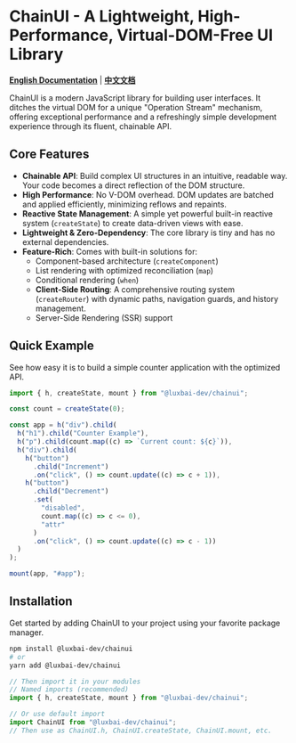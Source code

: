 # ChainUI - A Lightweight, High-Performance, Virtual-DOM-Free UI Library

[**English Documentation**](./docs/en/README.md) | [**中文文档**](./docs/zh/README.md)

ChainUI is a modern JavaScript library for building user interfaces. It ditches the virtual DOM for a unique "Operation Stream" mechanism, offering exceptional performance and a refreshingly simple development experience through its fluent, chainable API.

## Core Features

- **Chainable API**: Build complex UI structures in an intuitive, readable way. Your code becomes a direct reflection of the DOM structure.
- **High Performance**: No V-DOM overhead. DOM updates are batched and applied efficiently, minimizing reflows and repaints.
- **Reactive State Management**: A simple yet powerful built-in reactive system (`createState`) to create data-driven views with ease.
- **Lightweight & Zero-Dependency**: The core library is tiny and has no external dependencies.
- **Feature-Rich**: Comes with built-in solutions for:
  - Component-based architecture (`createComponent`)
  - List rendering with optimized reconciliation (`map`)
  - Conditional rendering (`when`)
  - **Client-Side Routing**: A comprehensive routing system (`createRouter`) with dynamic paths, navigation guards, and history management.
  - Server-Side Rendering (SSR) support

## Quick Example

See how easy it is to build a simple counter application with the optimized API.

```javascript
import { h, createState, mount } from "@luxbai-dev/chainui";

const count = createState(0);

const app = h("div").child(
  h("h1").child("Counter Example"),
  h("p").child(count.map((c) => `Current count: ${c}`)),
  h("div").child(
    h("button")
      .child("Increment")
      .on("click", () => count.update((c) => c + 1)),
    h("button")
      .child("Decrement")
      .set(
        "disabled",
        count.map((c) => c <= 0),
        "attr"
      )
      .on("click", () => count.update((c) => c - 1))
  )
);

mount(app, "#app");
```

## Installation

Get started by adding ChainUI to your project using your favorite package manager.

```bash
npm install @luxbai-dev/chainui
# or
yarn add @luxbai-dev/chainui
```

```javascript
// Then import it in your modules
// Named imports (recommended)
import { h, createState, mount } from "@luxbai-dev/chainui";

// Or use default import
import ChainUI from "@luxbai-dev/chainui";
// Then use as ChainUI.h, ChainUI.createState, ChainUI.mount, etc.
```
